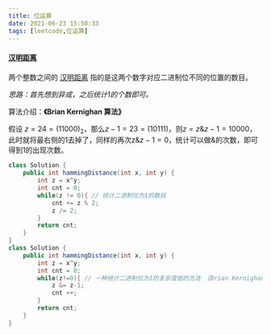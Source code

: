 ```yaml
---
title: 位运算
date: 2021-06-23 15:50:33
tags: [leetcode,位运算]
---
```


#### [汉明距离](https://leetcode-cn.com/problems/hamming-distance/)

两个整数之间的 [汉明距离](https://baike.baidu.com/item/汉明距离) 指的是这两个数字对应二进制位不同的位置的数目。

*思路：首先想到异或，之后统计1的个数即可。*

算法介绍：**《Brian Kernighan 算法》**

假设 $z = 24 = (11000)_2$，那么$z-1 = 23 = (10111)$，则$z = z \& z-1 = 10000$，此时就将最右侧的1去掉了，同样的再次$z \&z-1 = 0$，统计可以做&的次数，即可得到1的出现次数。

```java
class Solution {
    public int hammingDistance(int x, int y) {
        int z = x^y;
        int cnt = 0;
        while(z != 0){ // 统计二进制位为1的数目
            cnt += z % 2;
            z /= 2;
        }
        return cnt;
    }
}
class Solution {
    public int hammingDistance(int x, int y) {
        int z = x^y;
        int cnt = 0;
        while(z!=0){ // 一种统计二进制位为1的复杂度低的方法 《Brian Kernighan 算法》
            z &= z-1;
            cnt ++;
        }
        return cnt;
    }
}
```

